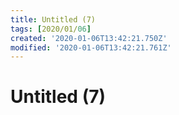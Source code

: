 ```yaml
---
title: Untitled (7)
tags: [2020/01/06]
created: '2020-01-06T13:42:21.750Z'
modified: '2020-01-06T13:42:21.761Z'
---
```


# Untitled (7)
